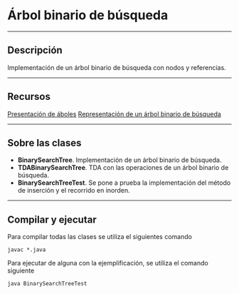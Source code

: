 # Árbol binario de búsqueda

----

## Descripción

Implementación de un árbol binario de búsqueda con nodos y referencias.

----

## Recursos

[Presentación de áboles](https://docs.google.com/presentation/d/1n3zvmOyqUTIcNYxqnc7iIpcLZ-qqV_eBTdZas-o8Cr8/edit?usp=sharing)
[Representación de un árbol binario de búsqueda](https://miro.com/welcomeonboard/MnBtZ2M2WXF5dzVHUXh5U1pIUkNudHBGTjZDUFZtODNrUTR0NWE4QVBJUUxLV1I5MVhlMFZqZWhrRzlEWE9QUHwzMDc0NDU3MzU1MjgwOTM1NTQwfDI=?share_link_id=877264837424)

----

## Sobre las clases

* **BinarySearchTree**. Implementación de un árbol binario de búsqueda.
* **TDABinarySearchTree**. TDA con las operaciones de un árbol binario de búsqueda.
* **BinarySearchTreeTest**. Se pone a prueba la implementación del método de inserción y el recorrido en inorden.

----

## Compilar y ejecutar

Para compilar todas las clases se utiliza el siguientes comando

    javac *.java

Para ejecutar de alguna con la ejemplificación, se utiliza el comando siguiente

    java BinarySearchTreeTest
